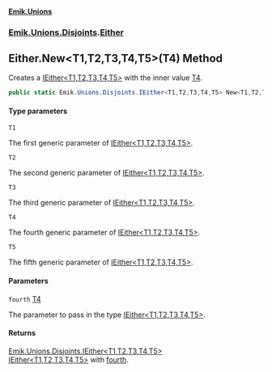 #### [Emik.Unions](index.md 'index')
### [Emik.Unions.Disjoints](Emik.Unions.Disjoints.md 'Emik.Unions.Disjoints').[Either](Either.md 'Emik.Unions.Disjoints.Either')

## Either.New<T1,T2,T3,T4,T5>(T4) Method

Creates a [IEither&lt;T1,T2,T3,T4,T5&gt;](IEither_T1,T2,T3,T4,T5_.md 'Emik.Unions.Disjoints.IEither<T1,T2,T3,T4,T5>') with the inner value [T4](Either.New(T4).md#Emik.Unions.Disjoints.Either.New_T1,T2,T3,T4,T5_(T4).T4 'Emik.Unions.Disjoints.Either.New<T1,T2,T3,T4,T5>(T4).T4').

```csharp
public static Emik.Unions.Disjoints.IEither<T1,T2,T3,T4,T5> New<T1,T2,T3,T4,T5>(T4 fourth);
```
#### Type parameters

<a name='Emik.Unions.Disjoints.Either.New_T1,T2,T3,T4,T5_(T4).T1'></a>

`T1`

The first generic parameter of [IEither&lt;T1,T2,T3,T4,T5&gt;](IEither_T1,T2,T3,T4,T5_.md 'Emik.Unions.Disjoints.IEither<T1,T2,T3,T4,T5>').

<a name='Emik.Unions.Disjoints.Either.New_T1,T2,T3,T4,T5_(T4).T2'></a>

`T2`

The second generic parameter of [IEither&lt;T1,T2,T3,T4,T5&gt;](IEither_T1,T2,T3,T4,T5_.md 'Emik.Unions.Disjoints.IEither<T1,T2,T3,T4,T5>').

<a name='Emik.Unions.Disjoints.Either.New_T1,T2,T3,T4,T5_(T4).T3'></a>

`T3`

The third generic parameter of [IEither&lt;T1,T2,T3,T4,T5&gt;](IEither_T1,T2,T3,T4,T5_.md 'Emik.Unions.Disjoints.IEither<T1,T2,T3,T4,T5>').

<a name='Emik.Unions.Disjoints.Either.New_T1,T2,T3,T4,T5_(T4).T4'></a>

`T4`

The fourth generic parameter of [IEither&lt;T1,T2,T3,T4,T5&gt;](IEither_T1,T2,T3,T4,T5_.md 'Emik.Unions.Disjoints.IEither<T1,T2,T3,T4,T5>').

<a name='Emik.Unions.Disjoints.Either.New_T1,T2,T3,T4,T5_(T4).T5'></a>

`T5`

The fifth generic parameter of [IEither&lt;T1,T2,T3,T4,T5&gt;](IEither_T1,T2,T3,T4,T5_.md 'Emik.Unions.Disjoints.IEither<T1,T2,T3,T4,T5>').
#### Parameters

<a name='Emik.Unions.Disjoints.Either.New_T1,T2,T3,T4,T5_(T4).fourth'></a>

`fourth` [T4](Either.New(T4).md#Emik.Unions.Disjoints.Either.New_T1,T2,T3,T4,T5_(T4).T4 'Emik.Unions.Disjoints.Either.New<T1,T2,T3,T4,T5>(T4).T4')

The parameter to pass in the type [IEither&lt;T1,T2,T3,T4,T5&gt;](IEither_T1,T2,T3,T4,T5_.md 'Emik.Unions.Disjoints.IEither<T1,T2,T3,T4,T5>').

#### Returns
[Emik.Unions.Disjoints.IEither&lt;](IEither_T1,T2,T3,T4,T5_.md 'Emik.Unions.Disjoints.IEither<T1,T2,T3,T4,T5>')[T1](Either.New(T4).md#Emik.Unions.Disjoints.Either.New_T1,T2,T3,T4,T5_(T4).T1 'Emik.Unions.Disjoints.Either.New<T1,T2,T3,T4,T5>(T4).T1')[,](IEither_T1,T2,T3,T4,T5_.md 'Emik.Unions.Disjoints.IEither<T1,T2,T3,T4,T5>')[T2](Either.New(T4).md#Emik.Unions.Disjoints.Either.New_T1,T2,T3,T4,T5_(T4).T2 'Emik.Unions.Disjoints.Either.New<T1,T2,T3,T4,T5>(T4).T2')[,](IEither_T1,T2,T3,T4,T5_.md 'Emik.Unions.Disjoints.IEither<T1,T2,T3,T4,T5>')[T3](Either.New(T4).md#Emik.Unions.Disjoints.Either.New_T1,T2,T3,T4,T5_(T4).T3 'Emik.Unions.Disjoints.Either.New<T1,T2,T3,T4,T5>(T4).T3')[,](IEither_T1,T2,T3,T4,T5_.md 'Emik.Unions.Disjoints.IEither<T1,T2,T3,T4,T5>')[T4](Either.New(T4).md#Emik.Unions.Disjoints.Either.New_T1,T2,T3,T4,T5_(T4).T4 'Emik.Unions.Disjoints.Either.New<T1,T2,T3,T4,T5>(T4).T4')[,](IEither_T1,T2,T3,T4,T5_.md 'Emik.Unions.Disjoints.IEither<T1,T2,T3,T4,T5>')[T5](Either.New(T4).md#Emik.Unions.Disjoints.Either.New_T1,T2,T3,T4,T5_(T4).T5 'Emik.Unions.Disjoints.Either.New<T1,T2,T3,T4,T5>(T4).T5')[&gt;](IEither_T1,T2,T3,T4,T5_.md 'Emik.Unions.Disjoints.IEither<T1,T2,T3,T4,T5>')  
[IEither&lt;T1,T2,T3,T4,T5&gt;](IEither_T1,T2,T3,T4,T5_.md 'Emik.Unions.Disjoints.IEither<T1,T2,T3,T4,T5>') with [fourth](Either.New(T4).md#Emik.Unions.Disjoints.Either.New_T1,T2,T3,T4,T5_(T4).fourth 'Emik.Unions.Disjoints.Either.New<T1,T2,T3,T4,T5>(T4).fourth').